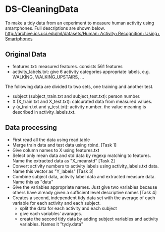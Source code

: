 # DS-CleaningData

To make a tidy data from an experiment to measure human activity using smartphones.
Full descriptions are shown below.
http://archive.ics.uci.edu/ml/datasets/Human+Activity+Recognition+Using+Smartphones 

## Original Data

* features.txt: measured features. consists 561 features
* activity_labels.txt: give 6 activity categories appropriate labels, e.g. WALKING, WALKING_UPSTAIRS, ...

The following data are divided to two sets, one training and another test.
* subject (subject_train.txt and subject_test.txt): person number.
* X (X_train.txt and X_test.txt): calcurated data from measured values.
* y (y_train.txt and y_test.txt): activity number. the value meaning is described in activity_labels.txt.

## Data processing

* First read all the data using read.table
* Merge train data and test data using rbind. [Task 1]
* Give column names to X using features.txt
* Select only mean data and std data by regexp matching to features. Name the extracted data as "X_meanstd" [Task 2]
* Convert activity numbers to activity labels using activity_labels.txt data. Name this vector as "Y_labels" [Task 3]
* Combine subject data, activity label data and extracted measure data. Name this as "data"
* Give the variables appropriate names. Just give two variables because others have already given a sufficient level descriptive names [Task 4]
* Creates a second, independent tidy data set with the average of each variable for each activity and each subject.
    * split the data for each activity and each subject
    * give each variables' avarages.
    * create the second tidy data by adding subject variables and activity variables. Names it "tydy.data"

